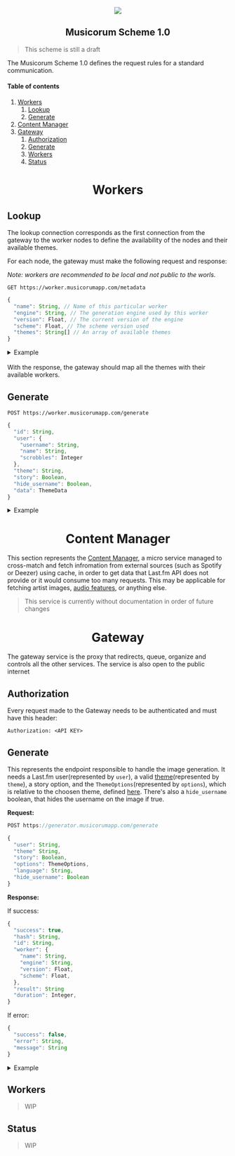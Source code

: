 <p align="center">
  <img src="https://i.imgur.com/SFOYzFb.png"/><br />
</p>

<h2 align="center">Musicorum Scheme 1.0 </h2>

> This scheme is still a draft

The Musicorum Scheme 1.0 defines the request rules for a standard communication.
#### Table of contents

1. [Workers](#workers)
    1. [Lookup](#lookup)
    2. [Generate](#generate)
2. [Content Manager](#content-manager)
3. [Gateway](#gateway)
    1. [Authorization](#gateway-auth)
    2. [Generate](#gateway-generate)
    3. [Workers](#gateway-workers)
    4. [Status](#gateway-status)


<h1 align="center" id="workers">Workers</h2>

<h2 id="lookup">Lookup</h3>

The lookup connection corresponds as the first connection from the gateway to the worker nodes to define the availability of the nodes and their available themes.

For each node, the gateway must make the following request and response:

*Note: workers are recommended to be local and not public to the worls.*

`GET https://worker.musicorumapp.com/metadata`

```js
{
  "name": String, // Name of this particular worker
  "engine": String, // The generation engine used by this worker
  "version": Float, // The current version of the engine
  "scheme": Float, // The scheme version used
  "themes": String[] // An array of available themes
}
```

<details>
  <summary>Example</summary>

  ```json
  Content-Type: application/json; charset=UTF-8

  {
    "name": "rachel",
    "engine": "chloe",
    "version": 1.0,
    "scheme": 1.0,
    "themes": [
      "grid"
    ]
  }

  Response code: 200 (OK); Time: 16ms; Content length: 79 bytes
```
</details>

<br />
With the response, the gateway should map all the themes with their available workers.


<h2 id="generate">Generate</h3>

`POST https://worker.musicorumapp.com/generate`

```js
{
  "id": String,
  "user": {
    "username": String,
    "name": String,
    "scrobbles": Integer
  },
  "theme": String,
  "story": Boolean,
  "hide_username": Boolean,
  "data": ThemeData
}
```

<details>
  <summary>Example</summary>

  ```js
  POST https://worker.musicorumapp.com/generate
  Content-Type: application/json; charset=UTF-8

  {
    "id": "UMKp4hQJTVaEet2pWaHwUqGtBHKSogAyCdCvjqayTH94xj",
    "user": {
      "username": "metye",
      "name": "matheus",
      "scrobbles": 22193
    },
    "theme": "grid",
    "story": false,
    "hide_username": false,
    "data": {
      "tiles": [
        {
          "image": "https://i.scdn.co/image/ab67616d0000b2736040effba89b9b00a6f6743a",
          "name": "Replay",
          "sub": "Lady Gaga"
        },
        {
          "image": "https://i.scdn.co/image/ab67616d0000b2733899712512f50a8d9e01e951",
          "name": "Play Date",
          "sub": "Melanie Martinez"
        },
        ...
      ]
    }
  }
```
Response will be an image

</details>


<h1 align="center" id="content-manager">Content Manager</h2>

This section represents the [Content Manager](https://github.com/musicorum-app/content-manager), a micro service managed to cross-match and fetch infromation from external sources (such as Spotify or Deezer) using cache, in order to get data that Last.fm API does not provide or it would consume too many requests. This may be applicable for fetching artist images, [audio features](https://developer.spotify.com/documentation/web-api/reference/tracks/get-several-audio-features/), or anything else.


> This service is currently without documentation in order of future changes

<h1 align="center" id="gateway">Gateway</h2>

The gateway service is the proxy that redirects, queue, organize and controls all the other services. The service is also open to the public internet

<h2 id="gateway-auth">Authorization</h3>

Every request made to the Gateway needs to be authenticated and must have this header:

```http
Authorization: <API KEY>
```

<h2 id="gateway-generate">Generate</h3>

This represents the endpoint responsible to handle the image generation. It needs a Last.fm user(represented by `user`), a valid [theme](themes/)(represented by `theme`), a story option, and the `ThemeOptions`(represented by `options`), which is relative to the choosen theme, defined [here](themes/). There's also a `hide_username` boolean, that hides the username on the image if true.

**Request:**

```js
POST https://generator.musicorumapp.com/generate

{
  "user": String,
  "theme" String,
  "story": Boolean,
  "options": ThemeOptions,
  "language": String,
  "hide_username": Boolean
}
```

**Response:**

If success:
```js
{
  "success": true,
  "hash": String,
  "id": String,
  "worker": {
    "name": String,
    "engine": String,
    "version": Float,
    "scheme": Float,
  },
  "result": String
  "duration": Integer,
}
```
If error:
```js
{
  "success": false,
  "error": String,
  "message": String
}
```

<details>
  <summary>Example</summary>


  If success:
  ```js
  Content-Type: application/json; charset=UTF-8

  {
    "success": true,
    "hash": "9b17780f9fa65fe2e886c72dbf91c62588e6324a8076b320378c164d79c3753e",
    "id": "j3QTU7DAvrrmE2SX9d3uBbnxfr7nuOprZPf3vdDjsJSNfK",
    "worker": {
      "name": "rachel",
      "engine": "chloe",
      "version": 1.0,
      "scheme": 1.0,
    },
    "result": "https://cdn-2.musicorumapp.com/g/j3QTU7DAvrrmE2SX9d3uBbnxfr7nuOprZPf3vdDjsJSNfK.jpg",
    "duration": 1827,
  }

  Response code: 200 (OK); Time: 1936ms; Content length: 748 bytes
  ```
  If error:
  ```js
  Content-Type: application/json; charset=UTF-8

  {
    "success": false,
    "error": "USER_NOT_FOUND",
    "message": "Last.fm user not found."
  }

  Response code: 404 (NOT FOUND); Time: 457ms; Content length: 356 bytes
  ```
</details>

<h2 id="gateway-workers">Workers</h3>

> WIP

<h2 id="gateway-status">Status</h3>

> WIP
